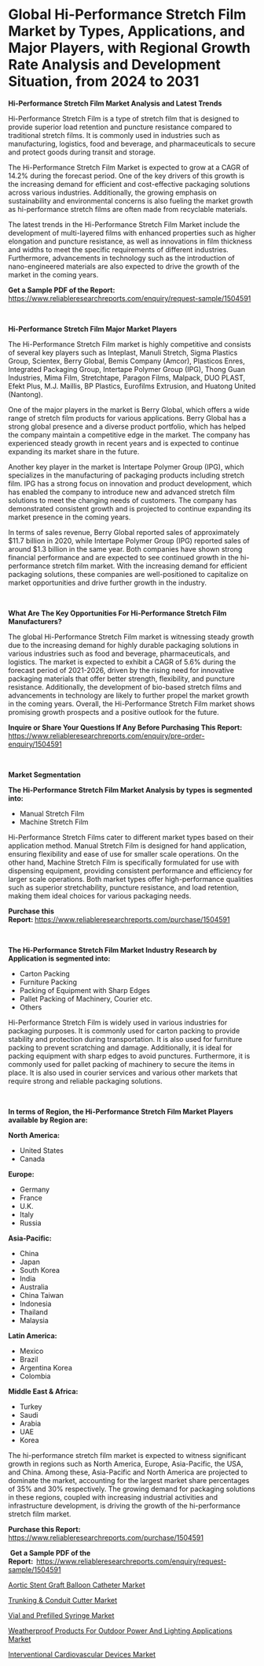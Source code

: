 <p><h1>Global Hi-Performance Stretch Film Market by Types, Applications, and Major Players, with Regional Growth Rate Analysis and Development Situation, from 2024 to 2031</h1></p><p><strong>Hi-Performance Stretch Film Market Analysis and Latest Trends</strong></p>
<p><p>Hi-Performance Stretch Film is a type of stretch film that is designed to provide superior load retention and puncture resistance compared to traditional stretch films. It is commonly used in industries such as manufacturing, logistics, food and beverage, and pharmaceuticals to secure and protect goods during transit and storage.</p><p>The Hi-Performance Stretch Film Market is expected to grow at a CAGR of 14.2% during the forecast period. One of the key drivers of this growth is the increasing demand for efficient and cost-effective packaging solutions across various industries. Additionally, the growing emphasis on sustainability and environmental concerns is also fueling the market growth as hi-performance stretch films are often made from recyclable materials.</p><p>The latest trends in the Hi-Performance Stretch Film Market include the development of multi-layered films with enhanced properties such as higher elongation and puncture resistance, as well as innovations in film thickness and widths to meet the specific requirements of different industries. Furthermore, advancements in technology such as the introduction of nano-engineered materials are also expected to drive the growth of the market in the coming years.</p></p>
<p><strong>Get a Sample PDF of the Report:&nbsp;</strong> <a href="https://www.reliableresearchreports.com/enquiry/request-sample/1504591">https://www.reliableresearchreports.com/enquiry/request-sample/1504591</a></p>
<p>&nbsp;</p>
<p><strong>Hi-Performance Stretch Film Major Market Players</strong></p>
<p><p>The Hi-Performance Stretch Film market is highly competitive and consists of several key players such as Inteplast, Manuli Stretch, Sigma Plastics Group, Scientex, Berry Global, Bemis Company (Amcor), Plasticos Enres, Integrated Packaging Group, Intertape Polymer Group (IPG), Thong Guan Industries, Mima Film, Stretchtape, Paragon Films, Malpack, DUO PLAST, Efekt Plus, M.J. Maillis, BP Plastics, Eurofilms Extrusion, and Huatong United (Nantong).</p><p>One of the major players in the market is Berry Global, which offers a wide range of stretch film products for various applications. Berry Global has a strong global presence and a diverse product portfolio, which has helped the company maintain a competitive edge in the market. The company has experienced steady growth in recent years and is expected to continue expanding its market share in the future.</p><p>Another key player in the market is Intertape Polymer Group (IPG), which specializes in the manufacturing of packaging products including stretch film. IPG has a strong focus on innovation and product development, which has enabled the company to introduce new and advanced stretch film solutions to meet the changing needs of customers. The company has demonstrated consistent growth and is projected to continue expanding its market presence in the coming years.</p><p>In terms of sales revenue, Berry Global reported sales of approximately $11.7 billion in 2020, while Intertape Polymer Group (IPG) reported sales of around $1.3 billion in the same year. Both companies have shown strong financial performance and are expected to see continued growth in the hi-performance stretch film market. With the increasing demand for efficient packaging solutions, these companies are well-positioned to capitalize on market opportunities and drive further growth in the industry.</p></p>
<p>&nbsp;</p>
<p><strong>What Are The Key Opportunities For Hi-Performance Stretch Film Manufacturers?</strong></p>
<p><p>The global Hi-Performance Stretch Film market is witnessing steady growth due to the increasing demand for highly durable packaging solutions in various industries such as food and beverage, pharmaceuticals, and logistics. The market is expected to exhibit a CAGR of 5.6% during the forecast period of 2021-2026, driven by the rising need for innovative packaging materials that offer better strength, flexibility, and puncture resistance. Additionally, the development of bio-based stretch films and advancements in technology are likely to further propel the market growth in the coming years. Overall, the Hi-Performance Stretch Film market shows promising growth prospects and a positive outlook for the future.</p></p>
<p><strong>Inquire or Share Your Questions If Any Before Purchasing This Report:</strong> <a href="https://www.reliableresearchreports.com/enquiry/pre-order-enquiry/1504591">https://www.reliableresearchreports.com/enquiry/pre-order-enquiry/1504591</a></p>
<p>&nbsp;</p>
<p><strong>Market Segmentation</strong></p>
<p><strong>The Hi-Performance Stretch Film Market Analysis by types is segmented into:</strong></p>
<p><ul><li>Manual Stretch Film</li><li>Machine Stretch Film</li></ul></p>
<p><p>Hi-Performance Stretch Films cater to different market types based on their application method. Manual Stretch Film is designed for hand application, ensuring flexibility and ease of use for smaller scale operations. On the other hand, Machine Stretch Film is specifically formulated for use with dispensing equipment, providing consistent performance and efficiency for larger scale operations. Both market types offer high-performance qualities such as superior stretchability, puncture resistance, and load retention, making them ideal choices for various packaging needs.</p></p>
<p><strong>Purchase this Report:&nbsp;</strong><a href="https://www.reliableresearchreports.com/purchase/1504591">https://www.reliableresearchreports.com/purchase/1504591</a></p>
<p>&nbsp;</p>
<p><strong>The Hi-Performance Stretch Film Market Industry Research by Application is segmented into:</strong></p>
<p><ul><li>Carton Packing</li><li>Furniture Packing</li><li>Packing of Equipment with Sharp Edges</li><li>Pallet Packing of Machinery, Courier etc.</li><li>Others</li></ul></p>
<p><p>Hi-Performance Stretch Film is widely used in various industries for packaging purposes. It is commonly used for carton packing to provide stability and protection during transportation. It is also used for furniture packing to prevent scratching and damage. Additionally, it is ideal for packing equipment with sharp edges to avoid punctures. Furthermore, it is commonly used for pallet packing of machinery to secure the items in place. It is also used in courier services and various other markets that require strong and reliable packaging solutions.</p></p>
<p>&nbsp;</p>
<p><strong>In terms of Region, the Hi-Performance Stretch Film Market Players available by Region are:</strong></p>
<p>
    <p> <strong> North America: </strong>
        <ul>
            <li>United States</li>
            <li>Canada</li>
        </ul>
        </p> 
    <p> <strong> Europe: </strong>
        <ul>
            <li>Germany</li>
            <li>France</li>
            <li>U.K.</li>
            <li>Italy</li>
            <li>Russia</li>
        </ul>
        </p> 
    <p> <strong> Asia-Pacific: </strong>
        <ul>
            <li>China</li>
            <li>Japan</li>
            <li>South Korea</li>
            <li>India</li>
            <li>Australia</li>
            <li>China Taiwan</li>
            <li>Indonesia</li>
            <li>Thailand</li>
            <li>Malaysia</li>
        </ul>
        </p> 
    <p> <strong> Latin America: </strong>
        <ul>
            <li>Mexico</li>
            <li>Brazil</li>
            <li>Argentina Korea</li>
            <li>Colombia</li>
        </ul>
        </p> 
    <p> <strong> Middle East & Africa: </strong>
        <ul>
            <li>Turkey</li>
            <li>Saudi</li>
            <li>Arabia</li>
            <li>UAE</li>
            <li>Korea</li>
        </ul>
    </p>
    </p>
<p><p>The hi-performance stretch film market is expected to witness significant growth in regions such as North America, Europe, Asia-Pacific, the USA, and China. Among these, Asia-Pacific and North America are projected to dominate the market, accounting for the largest market share percentages of 35% and 30% respectively. The growing demand for packaging solutions in these regions, coupled with increasing industrial activities and infrastructure development, is driving the growth of the hi-performance stretch film market.</p></p>
<p><strong>Purchase this Report: </strong><a href="https://www.reliableresearchreports.com/purchase/1504591">https://www.reliableresearchreports.com/purchase/1504591</a></p>
<p>&nbsp;<strong>Get a Sample PDF of the Report:&nbsp;&nbsp;</strong><a href="https://www.reliableresearchreports.com/enquiry/request-sample/1504591">https://www.reliableresearchreports.com/enquiry/request-sample/1504591</a></p>
<p><strong></strong></p>
<p><p><a href="https://medium.com/@evertkohler82/aortic-stent-graft-balloon-catheter-market-size-reveals-the-best-marketing-channels-in-global-5c3ea5264a57">Aortic Stent Graft Balloon Catheter Market</a></p><p><a href="https://github.com/nathandecarvalho/Market-Research-Report-List-1/blob/main/trunking-conduit-cutter-market.md">Trunking & Conduit Cutter Market</a></p><p><a href="https://medium.com/@marcoshoppe2023/vial-and-prefilled-syringe-market-share-evolution-and-market-growth-trends-2024-2031-d9fd3f59216d">Vial and Prefilled Syringe Market</a></p><p><a href="https://github.com/kosella/Market-Research-Report-List-1/blob/main/weatherproof-products-for-outdoor-power-and-lighting-applications-market.md">Weatherproof Products For Outdoor Power And Lighting Applications Market</a></p><p><a href="https://medium.com/@marcoshoppe2023/interventional-cardiovascular-devices-market-competitive-analysis-market-trends-and-forecast-to-638096d9d4c8">Interventional Cardiovascular Devices Market</a></p></p>